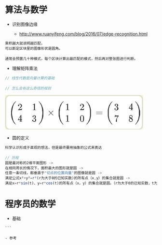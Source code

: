 # 算法与数学

- 识别图像边缘

  - <http://www.ruanyifeng.com/blog/2016/07/edge-recognition.html>

```javascript
乘积越大就说明越匹配，
可以断定区块里的图像形状是圆角。

通常会预置几十种模式，每个区块计算出最匹配的模式，然后再对整张图进行判断。
```

- 理解矩阵乘法

```javascript
// 线性代数是向量计算的基础

// 怎么会有这么奇怪的规则
```

![](/assets/matrix-mul.png)

- 圆的定义

```javascript
科学认识形成于直观的想法，但是最终要用抽象的公式来表达

// 历程
圆是最对称的2维平面图形 ->
在相同周长的情况下，面积最大的图形就是圆 ->
任意一条切线，都垂直于"切点的位置向量"的图像就是圆 ->
满足公式x²+y²=r²(r为大于0的已知实数)的所有点（x,y）的集合就是圆 ->
满足x=r*sin(t)、y=r*cos(t)的所有点（x，y）的集合就是圆。（r为大于0的已知实数，t为任意实数。） // 参数方程式
```

# 程序员的数学

- 基础

````
```

- 参考
````

```

